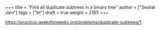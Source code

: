 +++
title = "Find all duplicate subtrees in a binary tree"
author = ["Seshal Jain"]
tags = ["bt"]
draft = true
weight = 2185
+++

<https://practice.geeksforgeeks.org/problems/duplicate-subtrees/1>
